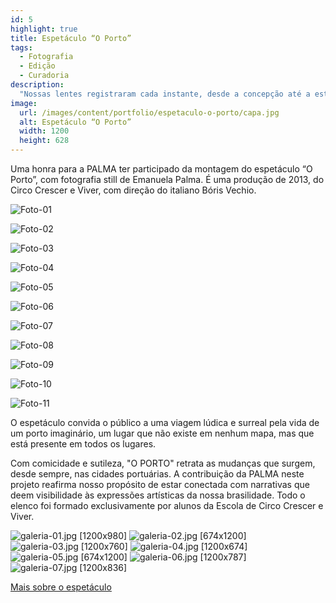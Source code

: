 ```yaml
---
id: 5
highlight: true
title: Espetáculo “O Porto”
tags:
  - Fotografia
  - Edição
  - Curadoria
description:
  "Nossas lentes registraram cada instante, desde a concepção até a estreia, dessa obra que traz a magia do teatro como convite à reflexão"
image:
  url: /images/content/portfolio/espetaculo-o-porto/capa.jpg
  alt: Espetáculo “O Porto”
  width: 1200
  height: 628
---
```

<Titulo/>

<Tags />

<RedesSociais />

<IconeCompartilhar />

<ImagemPrincipal />

Uma honra para a PALMA ter participado da montagem do espetáculo “O Porto”,  com fotografia still de Emanuela Palma. É uma produção de 2013, do Circo Crescer e Viver, com direção do italiano Bóris Vechio.

<CarrosselTriplo>

  ![Foto-01](/images/content/portfolio/espetaculo-o-porto/carrossel-01.jpg)

  ![Foto-02](/images/content/portfolio/espetaculo-o-porto/carrossel-02.jpg)

  ![Foto-03](/images/content/portfolio/espetaculo-o-porto/carrossel-03.jpg)

  ![Foto-04](/images/content/portfolio/espetaculo-o-porto/carrossel-04.jpg)

  ![Foto-05](/images/content/portfolio/espetaculo-o-porto/carrossel-05.jpg)

  ![Foto-06](/images/content/portfolio/espetaculo-o-porto/carrossel-06.jpg)

  ![Foto-07](/images/content/portfolio/espetaculo-o-porto/carrossel-07.jpg)

  ![Foto-08](/images/content/portfolio/espetaculo-o-porto/carrossel-08.jpg)

  ![Foto-09](/images/content/portfolio/espetaculo-o-porto/carrossel-09.jpg)

  ![Foto-10](/images/content/portfolio/espetaculo-o-porto/carrossel-10.jpg)

  ![Foto-11](/images/content/portfolio/espetaculo-o-porto/carrossel-11.jpg)

</CarrosselTriplo>

O espetáculo convida o público a uma viagem lúdica e surreal pela vida de um porto imaginário, um lugar que não existe em nenhum mapa, mas que está presente em todos os lugares.

Com comicidade e sutileza, "O PORTO" retrata as mudanças que surgem, desde sempre, nas cidades portuárias. A contribuição da PALMA neste projeto reafirma nosso propósito de estar conectada com narrativas que deem visibilidade às expressões artísticas da nossa brasilidade. Todo o elenco foi formado exclusivamente por alunos da Escola de Circo Crescer e Viver.

<Galeria>

![galeria-01.jpg [1200x980] ](/images/content/portfolio/espetaculo-o-porto/galeria-01.jpg)
![galeria-02.jpg [674x1200] ](/images/content/portfolio/espetaculo-o-porto/galeria-02.jpg)
![galeria-03.jpg [1200x760] ](/images/content/portfolio/espetaculo-o-porto/galeria-03.jpg)
![galeria-04.jpg [1200x674] ](/images/content/portfolio/espetaculo-o-porto/galeria-04.jpg)
![galeria-05.jpg [674x1200] ](/images/content/portfolio/espetaculo-o-porto/galeria-05.jpg)
![galeria-06.jpg [1200x787] ](/images/content/portfolio/espetaculo-o-porto/galeria-06.jpg)
![galeria-07.jpg [1200x836] ](/images/content/portfolio/espetaculo-o-porto/galeria-07.jpg)

</Galeria>

[Mais sobre o espetáculo](https://circocrescereviver.org.br/porto/)

<BotaoCompartilhar />

<Espaco altura="40px" />
